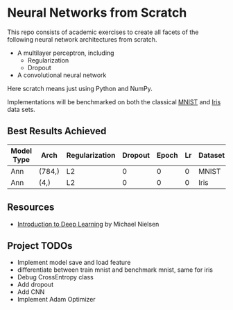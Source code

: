 # Neural Networks from Scratch
This repo consists of academic exercises to create all facets of the following neural network architectures from scratch.
- A multilayer perceptron, including
    - Regularization
    - Dropout
- A convolutional neural network

Here scratch means just using Python and NumPy. 

Implementations will be benchmarked on both the classical [MNIST](https://www.tensorflow.org/datasets/catalog/mnist) and [Iris](https://archive.ics.uci.edu/dataset/53/iris) data sets.

## Best Results Achieved

| Model Type | Arch | Regularization | Dropout | Epoch| Lr | Dataset | Acc |
|-|-|-|-|-|-|-|-|
| Ann | (784,) | L2 | 0 | 0 | 0 | MNIST | 0 |
| Ann | (4,) | L2 | 0 | 0 | 0 | Iris | 0 |

## Resources
- [Introduction to Deep Learning](http://neuralnetworksanddeeplearning.com/) by Michael Nielsen

## Project TODOs
- Implement model save and load feature
- differentiate between train mnist and benchmark mnist, same for iris
- Debug CrossEntropy class
- Add dropout
- Add CNN
- Implement Adam Optimizer